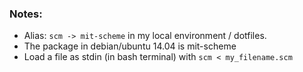 



### Notes:
- Alias: `scm -> mit-scheme` in my local environment / dotfiles.
- The package in debian/ubuntu 14.04 is mit-scheme
- Load a file as stdin (in bash terminal) with `scm < my_filename.scm`



